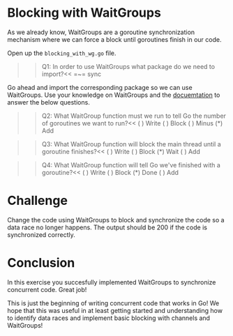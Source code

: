 # Blocking with WaitGroups
As we already know, WaitGroups are a goroutine synchronization mechanism where we can force a block until goroutines finish in our code.

Open up the `blocking_with_wg.go` file.

>>Q1: In order to use WaitGroups what package do we need to import?<<
=~= sync


Go ahead and import the corresponding package so we can use WaitGroups. Use your knowledge on WaitGroups and the [docuemtation](https://golang.org/pkg/sync/) to answer the below questions.

>>Q2: What WaitGroup function must we run to tell Go the number of goroutines we want to run?<<
( ) Write
( ) Block
( ) Minus
(*) Add

>>Q3: What WaitGroup function will block the main thread until a goroutine finishes?<<
( ) Write
( ) Block
(*) Wait
( ) Add

>>Q4: What WaitGroup function will tell Go we've finished with a goroutine?<<
( ) Write
( ) Block
(*) Done
( ) Add


# Challenge
Change the code using WaitGroups to block and synchronize the code so a data race no longer happens. The output should be 200 if the code is synchronized correctly. 

# Conclusion
In this exercise you succesfully implemented WaitGroups to synchronize concurrent code. Great job!

This is just the beginning of writing concurrent code that works in Go! We hope that this was useful in at least getting started and understanding how to identify data races and implement basic blocking with channels and WaitGroups!